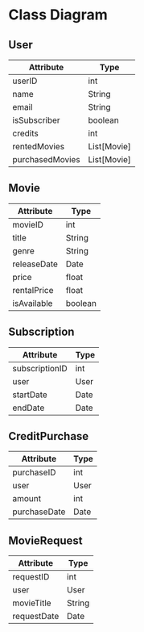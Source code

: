 # Class Diagram

## User

| Attribute             | Type       |
|-----------------------|------------|
| userID                | int        |
| name                  | String     |
| email                 | String     |
| isSubscriber          | boolean    |
| credits               | int        |
| rentedMovies          | List[Movie]|
| purchasedMovies       | List[Movie]|

## Movie

| Attribute             | Type       |
|-----------------------|------------|
| movieID               | int        |
| title                 | String     |
| genre                 | String     |
| releaseDate           | Date       |
| price                 | float      |
| rentalPrice           | float      |
| isAvailable           | boolean    |

## Subscription

| Attribute             | Type       |
|-----------------------|------------|
| subscriptionID        | int        |
| user                  | User       |
| startDate             | Date       |
| endDate               | Date       |

## CreditPurchase

| Attribute             | Type       |
|-----------------------|------------|
| purchaseID            | int        |
| user                  | User       |
| amount                | int        |
| purchaseDate          | Date       |

## MovieRequest

| Attribute             | Type       |
|-----------------------|------------|
| requestID             | int        |
| user                  | User       |
| movieTitle            | String     |
| requestDate           | Date       |

